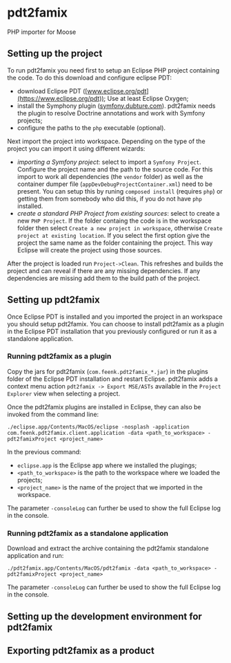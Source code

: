 # pdt2famix
PHP importer for Moose

## Setting up the project 

To run pdt2famix you need first to setup an Eclipse PHP project containing the code. To do this download and configure eclipse PDT:

- download Eclipse PDT ([www.eclipse.org/pdt](https://www.eclipse.org/pdt)); Use at least Eclipse Oxygen;
- install the Symphony plugin ([symfony.dubture.com](http://symfony.dubture.com)). pdt2famix needs the plugin to resolve Doctrine annotations and work with Symfony projects;
- configure the paths to the `php` executable (optional).

Next import the project into workspace. Depending on the type of the project you can import it using different wizards:

- *importing a Symfony project*: select to import a `Symfony Project`. Configure the project name and the path to the source code. For this import to work all dependencies (the `vendor` folder) as well as the container dumper file (`appDevDebugProjectContainer.xml`) need to be present. You can setup this by runing `composed install` (requires `php`) or getting them from somebody who did this, if you do not have `php` installed.
- *create a standard PHP Project from existing sources*: select to create a new `PHP Project`. If the folder containg the code is in the workspace folder then select `Create a new project in workspace`, otherwise `Create project at existing location`. If you select the first option give the project the same name as the folder containing the project. This way Eclipse will create the project using those sources.

After the project is loaded run `Project->Clean`. This refreshes and builds the project and can reveal if there are any missing dependencies. If any dependencies are missing add them to the build path of the project.

## Setting up pdt2famix

Once Eclipse PDT is installed and you imported the project in an workspace you should setup pdt2famix. You can choose to install pdt2famix as a plugin in the Eclipse PDT installation that you previously configured or run it as a standalone application.

### Running pdt2famix as a plugin

Copy the jars for pdt2famix (`com.feenk.pdt2famix_*.jar`) in the plugins folder of the Eclipse PDT installation and restart Eclipse. pdt2famix adds a context menu action `pdt2famix -> Export MSE/ASTs` available in the  `Project Explorer` view when selecting a project.

Once the pdt2famix plugins are installed in Eclipse, they can also be invoked from the command line:

```./eclipse.app/Contents/MacOS/eclipse -nosplash -application com.feenk.pdt2famix.client.application -data <path_to_workspace> -pdt2famixProject <project_name>```

In the previous command:

- `eclipse.app` is the Eclipse app where we installed the plugings;
- `<path_to_workspace>` is the path to the workspace where we loaded the projects;
- `<project_name>` is the name of the project that we imported in the workspace.

The parameter `-consoleLog` can further be used to show the full Eclipse log in the console.

### Running pdt2famix as a standalone application

Download and extract the archive containing the pdt2famix standalone application and run:

```./pdt2famix.app/Contents/MacOS/pdt2famix -data <path_to_workspace> -pdt2famixProject <project_name>```

The parameter `-consoleLog` can further be used to show the full Eclipse log in the console.


## Setting up the development environment for pdt2famix


## Exporting pdt2famix as a product
